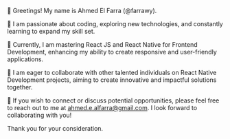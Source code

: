 👋 Greetings! My name is Ahmed El Farra (@farrawy).

🎯 I am passionate about coding, exploring new technologies, and constantly learning to expand my skill set.

🚀 Currently, I am mastering React JS and React Native for Frontend Development, enhancing my ability to create responsive and user-friendly applications.

🤝 I am eager to collaborate with other talented individuals on React Native Development projects, aiming to create innovative and impactful solutions together.

📧 If you wish to connect or discuss potential opportunities, please feel free to reach out to me at ahmed.e.alfarra@gmail.com. I look forward to collaborating with you!

Thank you for your consideration.

<!---
farrawy/farrawy is a ✨ special ✨ repository because its `README.md` (this file) appears on your GitHub profile.
You can click the Preview link to take a look at your changes.
--->
